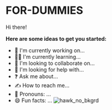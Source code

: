 # FOR-DUMMIES
Hi there! 

**Here are some ideas to get you started:**

- :cowboy_hat_face: I'm currently working on...
- :man_student: I'm currently learning...
- :handshake: I'm looking to collaborate on...
- :pray: I'm looking for help with...
- :question: Ask me about...
- :writing_hand: How to reach me...
- :man: Pronouns: ...
- :smile: Fun facts: ...
![hawk_no_bkgrd](https://user-images.githubusercontent.com/18899064/235432303-4aa4c068-7d47-4487-af3c-e11d472a9ef7.png)
